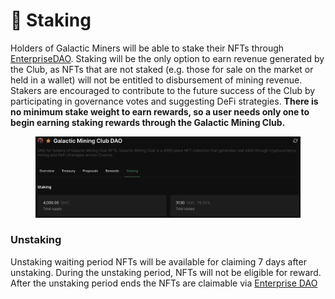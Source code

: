 # 🥩 Staking

Holders of Galactic Miners will be able to stake their NFTs through [EnterpriseDAO](https://dao.enterprise.money/). Staking will be the only option to earn revenue generated by the Club, as NFTs that are not staked (e.g. those for sale on the market or held in a wallet) will not be entitled to disbursement of mining revenue. Stakers are encouraged to contribute to the future success of the Club by participating in governance votes and suggesting DeFi strategies. **There is no minimum stake weight to earn rewards, so a user needs only one to begin earning staking rewards through the Galactic Mining Club.**

<figure><img src="../.gitbook/assets/Screenshot 2024-02-25 at 17.51.44.png" alt=""><figcaption></figcaption></figure>

### Unstaking

Unstaking waiting period NFTs will be available for claiming 7 days after unstaking. During the unstaking period, NFTs will not be eligible for reward. After the unstaking period ends the NFTs are claimable via [Enterprise DAO](https://dao.enterprise.money/dao/staking?address=terra17f7axfawa0k7k6tdq0ha0zzrfgun0cqp8ex5smjtq6528x9t3wfse2txjv)

